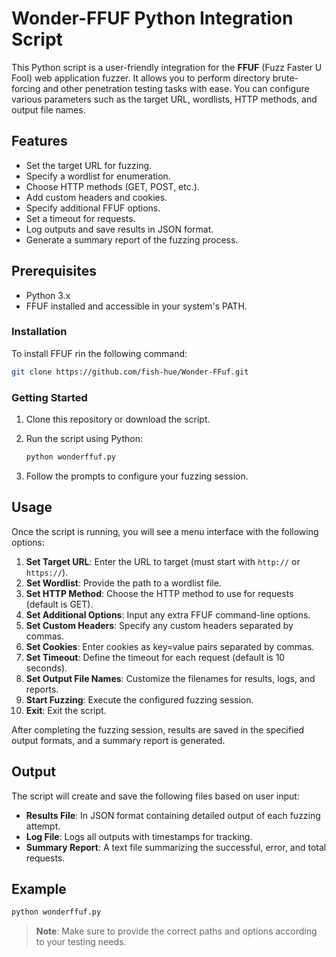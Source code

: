 # Wonder-FFUF Python Integration Script

This Python script is a user-friendly integration for the **FFUF** (Fuzz Faster U Fool) web application fuzzer. It allows you to perform directory brute-forcing and other penetration testing tasks with ease. You can configure various parameters such as the target URL, wordlists, HTTP methods, and output file names.

## Features

- Set the target URL for fuzzing.
- Specify a wordlist for enumeration.
- Choose HTTP methods (GET, POST, etc.).
- Add custom headers and cookies.
- Specify additional FFUF options.
- Set a timeout for requests.
- Log outputs and save results in JSON format.
- Generate a summary report of the fuzzing process.

## Prerequisites

- Python 3.x
- FFUF installed and accessible in your system's PATH.

### Installation

To install FFUF rin the following command:

   ```bash
   git clone https://github.com/fish-hue/Wonder-FFuf.git
   ```

### Getting Started

1. Clone this repository or download the script.
2. Run the script using Python:

   ```bash
   python wonderffuf.py
   ```

3. Follow the prompts to configure your fuzzing session.

## Usage

Once the script is running, you will see a menu interface with the following options:

1. **Set Target URL**: Enter the URL to target (must start with `http://` or `https://`).
2. **Set Wordlist**: Provide the path to a wordlist file.
3. **Set HTTP Method**: Choose the HTTP method to use for requests (default is GET).
4. **Set Additional Options**: Input any extra FFUF command-line options.
5. **Set Custom Headers**: Specify any custom headers separated by commas.
6. **Set Cookies**: Enter cookies as key=value pairs separated by commas.
7. **Set Timeout**: Define the timeout for each request (default is 10 seconds).
8. **Set Output File Names**: Customize the filenames for results, logs, and reports.
9. **Start Fuzzing**: Execute the configured fuzzing session.
10. **Exit**: Exit the script.

After completing the fuzzing session, results are saved in the specified output formats, and a summary report is generated.

## Output

The script will create and save the following files based on user input:

- **Results File**: In JSON format containing detailed output of each fuzzing attempt.
- **Log File**: Logs all outputs with timestamps for tracking.
- **Summary Report**: A text file summarizing the successful, error, and total requests.

## Example

```bash
python wonderffuf.py
```

> **Note**: Make sure to provide the correct paths and options according to your testing needs.

